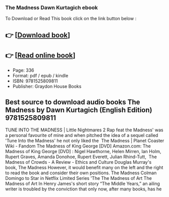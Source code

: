 ### The Madness Dawn Kurtagich ebook

To Download or Read This book click on the link button below :

## 👉  [**[Download book](http://get-pdfs.com/download.php?group=book&from=github.com&id=717224&lnk=1063 "Download book")**]

## 👉  [**[Read online book](http://get-pdfs.com/download.php?group=book&from=github.com&id=717224&lnk=1063 "Read online book")**]


* Page: 336
* Format: pdf / epub / kindle
* ISBN: 9781525809811
* Publisher: Graydon House Books



## Best source to download audio books The Madness by Dawn Kurtagich (English Edition) 9781525809811 



 TUNE INTO THE MADNESS | Little Nightmares 2 Rap feat the Madness&#039; was a personal favourite of mine and when pitched the idea of a sequel called &#039;Tune Into the Madness&#039; he not only liked the 
 The Madness | Planet Coaster Wiki - Fandom 
 The Madness of King George [DVD] Amazon.com: The Madness of King George [DVD] : Nigel Hawthorne, Helen Mirren, Ian Holm, Rupert Graves, Amanda Donohoe, Rupert Everett, Julian Rhind-Tutt, 
 The Madness of Crowds - A Review - Ethics and Culture Douglas Murray&#039;s book, The Madness However, it would benefit many on the left and the right to read the book and consider their own positions.
 The Madness 
 Colman Domingo to Star in Netflix Limited Series &#039;The 
 The Madness of Art The Madness of Art In Henry James&#039;s short story “The Middle Years,” an ailing writer is troubled by the conviction that only now, after many books, has he 





